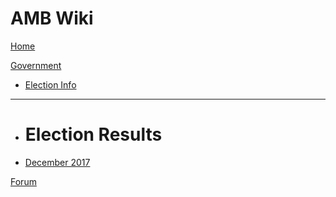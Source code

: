 # AMB Wiki

[Home](index.md)

[Government]()

  * [Election Info](elections.md)
  - - - -
  * # Election Results
  * [December 2017](govt/december2017-elections.md)

[Forum](http://www.anothermessageboard.com)

